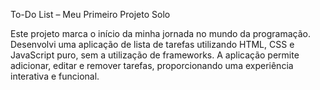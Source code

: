 To-Do List – Meu Primeiro Projeto Solo

Este projeto marca o início da minha jornada no mundo da programação.
Desenvolvi uma aplicação de lista de tarefas utilizando HTML, CSS e JavaScript puro, 
sem a utilização de frameworks. A aplicação permite adicionar, editar e remover tarefas, proporcionando uma experiência interativa e funcional.
